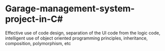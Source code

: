 # Garage-management-system-project-in-C#

Effective use of code design, separation of the UI code from the logic code, intelligent use of object oriented programming principles, inheritance, composition, polymorphism, etc
